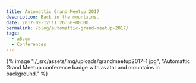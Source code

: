 ```yaml
---
title: Automattic Grand Meetup 2017
description: Back in the mountains.
date: 2017-09-12T11:26:50+00:00
permalink: /blog/automattic-grand-meetup-2017/
tags:
  - a8cgm
  - Conferences
---
```


{% image "./_src/assets/img/uploads/grandmeetup2017-1.jpg", "Automattic Grand Meetup conference badge with avatar and mountains in background." %}
